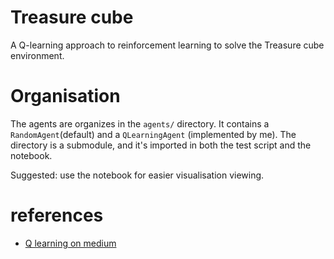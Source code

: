 # Treasure cube

A Q-learning approach to reinforcement learning to solve the Treasure cube environment.

# Organisation

The agents are organizes in the `agents/` directory. It contains a `RandomAgent`(default) and a `QLearningAgent` (implemented by me). The directory is a submodule, and it's imported in both the test script and the notebook.

Suggested: use the notebook for easier visualisation viewing.

# references

- [Q learning on medium](https://towardsdatascience.com/simple-reinforcement-learning-q-learning-fcddc4b6fe56)
